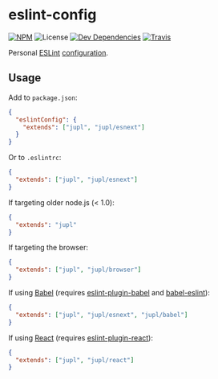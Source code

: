 # eslint-config
[![NPM](http://img.shields.io/npm/v/eslint-config-jupl.svg?style=flat-square)](https://www.npmjs.org/package/eslint-config-jupl)
![License](http://img.shields.io/npm/l/eslint-config-jupl.svg?style=flat-square)
[![Dev Dependencies](http://img.shields.io/david/dev/jupl/eslint-config.svg?style=flat-square)](https://david-dm.org/jupl/eslint-config#info=devDependencies)
[![Travis](http://img.shields.io/travis/jupl/eslint-config.svg?style=flat-square&label=travis)](https://travis-ci.org/jupl/eslint-config)

Personal [ESLint](http://eslint.org/)
[configuration](http://eslint.org/docs/developer-guide/shareable-configs.html).

## Usage

Add to  `package.json`:

```json
{
  "eslintConfig": {
    "extends": ["jupl", "jupl/esnext"]
  }
}
```

Or to `.eslintrc`:

```json
{
  "extends": ["jupl", "jupl/esnext"]
}
```

If targeting older node.js (< 1.0):

```json
{
  "extends": "jupl"
}
```

If targeting the browser:

```json
{
  "extends": ["jupl", "jupl/browser"]
}
```

If using [Babel](http://babeljs.io/) (requires
[eslint-plugin-babel](babel/eslint-plugin-babel) and
[babel-eslint](babel/babel-eslint)):

```json
{
  "extends": ["jupl", "jupl/esnext", "jupl/babel"]
}
```

If using [React](facebook/react) (requires
[eslint-plugin-react](yannickcr/eslint-plugin-babel)):

```json
{
  "extends": ["jupl", "jupl/react"]
}
```
